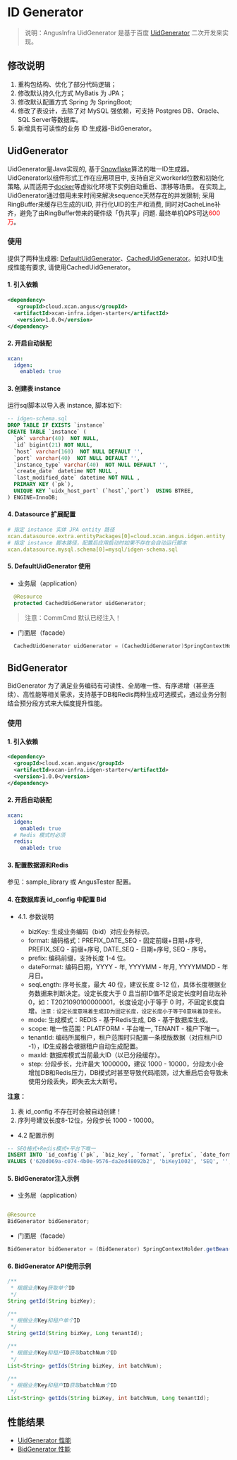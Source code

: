 ID Generator
==========================

> 说明：AngusInfra UidGenerator 是基于百度 [UidGenerator](https://github.com/baidu/uid-generator) 二次开发来实现。

## 修改说明

1. 重构包结构、优化了部分代码逻辑；
2. 修改默认持久化方式 MyBatis 为 JPA；
3. 修改默认配置方式 Spring 为 SpringBoot;
4. 修改了表设计，去除了对 MySQL 强依赖，可支持 Postgres DB、Oracle、SQL Server等数据库。
5. 新增具有可读性的业务 ID 生成器-BidGenerator。

## UidGenerator

UidGenerator是Java实现的, 基于[Snowflake](https://github.com/twitter/snowflake)算法的唯一ID生成器。UidGenerator以组件形式工作在应用项目中,
支持自定义workerId位数和初始化策略, 从而适用于[docker](https://www.docker.com/)等虚拟化环境下实例自动重启、漂移等场景。
在实现上, UidGenerator通过借用未来时间来解决sequence天然存在的并发限制; 采用RingBuffer来缓存已生成的UID, 并行化UID的生产和消费,
同时对CacheLine补齐，避免了由RingBuffer带来的硬件级「伪共享」问题. 最终单机QPS可达<font color=red>600万</font>。

### 使用

提供了两种生成器: [DefaultUidGenerator](cloud.xcan.angus.idgen.uid.impl.DefaultUidGenerator.java)、[CachedUidGenerator](cloud.xcan.angus.idgen.uid.impl.CachedUidGenerator.java)。如对UID生成性能有要求, 请使用CachedUidGenerator。

#### 1. 引入依赖

```xml
<dependency>
   <groupId>cloud.xcan.angus</groupId>
  <artifactId>xcan-infra.idgen-starter</artifactId>
   <version>1.0.0</version>
</dependency>
```

#### 2. 开启自动装配

```yml
xcan:
  idgen:
    enabled: true
```

#### 3. 创建表 instance

运行sql脚本以导入表 instance, 脚本如下:

```sql
-- idgen-schema.sql
DROP TABLE IF EXISTS `instance`
CREATE TABLE `instance` (
  `pk` varchar(40)  NOT NULL,
  `id` bigint(21) NOT NULL,
  `host` varchar(160)  NOT NULL DEFAULT '',
  `port` varchar(40)  NOT NULL DEFAULT '',
  `instance_type` varchar(40)  NOT NULL DEFAULT '',
  `create_date` datetime NOT NULL ,
  `last_modified_date` datetime NOT NULL ,
  PRIMARY KEY (`pk`),
  UNIQUE KEY `uidx_host_port` (`host`,`port`)  USING BTREE,
) ENGINE=InnoDB;
```

#### 4. Datasource 扩展配置

```yaml
# 指定 instance 实体 JPA entity 路径
xcan.datasource.extra.entityPackages[0]=cloud.xcan.angus.idgen.entity
# 指定 instance 脚本路径，配置后应用启动时如果不存在会自动运行脚本
xcan.datasource.mysql.schema[0]=mysql/idgen-schema.sql
```

#### 5. DefaultUidGenerator 使用

- 业务层（application）

```java
  @Resource
  protected CachedUidGenerator uidGenerator;
```

> 注意：CommCmd 默认已经注入！

- 门面层（facade）

```java
  CachedUidGenerator uidGenerator = (CachedUidGenerator)SpringContextHolder.getBean("uidGenerator");
```

## BidGenerator

BidGenerator 为了满足业务编码有可读性、全局唯一性、有序递增（甚至连续）、高性能等相关需求，支持基于DB和Redis两种生成可选模式，通过业务分割结合预分段方式来大幅度提升性能。

### 使用

#### 1. 引入依赖

```xml
<dependency>
  <groupId>cloud.xcan.angus</groupId>
  <artifactId>xcan-infra.idgen-starter</artifactId>
  <version>1.0.0</version>
</dependency>
```

#### 2. 开启自动装配

```yml
xcan:
  idgen:
    enabled: true
  # Redis 模式时必须  
  redis:
    enabled: true
```

#### 3. 配置数据源和Redis

参见：sample_library 或 AngusTester 配置。

#### 4. 在数据库表 id_config 中配置 Bid

- 4.1. 参数说明

  - bizKey: 生成业务编码（bid）对应业务标识。
  - format: 编码格式：PREFIX_DATE_SEQ - 固定前缀+日期+序号, PREFIX_SEQ - 前缀+序号, DATE_SEQ - 日期+序号, SEQ - 序号。
  - prefix: 编码前缀，支持长度 1-4 位。
  - dateFormat: 编码日期，YYYY - 年, YYYYMM - 年月, YYYYMMDD - 年月日。
  - seqLength: 序号长度，最大 40 位，建议长度 8-12 位，具体长度根据业务数据来判断决定。设定长度大于 0
    且当前ID值不足设定长度时自动左补 0，如：T2021090100000001，长度设定小于等于 0 时，不固定长度自增。`注意：设定长度意味着生成ID为固定长度，设定长度小于等于0意味着ID变长。`
  - mode: 生成模式：REDIS - 基于Redis生成, DB - 基于数据库生成。
  - scope: 唯一性范围：PLATFORM - 平台唯一, TENANT - 租户下唯一。
  - tenantId: 编码所属租户，租户范围时只配置一条模版数据（对应租户ID -1），ID生成器会根据租户自动生成配置。
  - maxId: 数据库模式当前最大ID（以已分段缓存）。
  - step: 分段步长，允许最大 1000000，建议 1000 - 10000，分段太小会增加DB和Redis压力，DB模式时甚至导致代码瓶颈，过大重启后会导致未使用分段丢失，即失去太大断号。

**注意：**
1. 表 id_config 不存在时会被自动创建！
2. 序列号建议长度8-12位，分段步长 1000 - 10000。

- 4.2 配置示例

```sql
-- SEQ格式+Redis模式+平台下唯一
INSERT INTO `id_config`(`pk`, `biz_key`, `format`, `prefix`, `date_format`, `seq_length`, `mode`, `scope`, `tenant_id`, `max_id`, `step`, `create_date`, `last_modified_date`)
VALUES ('620d069a-c074-4b0e-9576-da2ed48092b2', 'biKey1002', 'SEQ', '', '', 8, 'REDIS', 'PLATFORM', -1, 0, 10000, '2021-09-03 19:01:40', '2021-09-03 19:01:40');
```

#### 5. BidGenerator注入示例

- 业务层（application）

```java

@Resource
BidGenerator bidGenerator;
```

- 门面层（facade）

```java
BidGenerator bidGenerator = (BidGenerator) SpringContextHolder.getBean("bidGenerator");
```

#### 6. BidGenerator API使用示例

```java
/**
 * 根据业务Key获取单个ID
 */
String getId(String bizKey);

/**
 * 根据业务Key和租户单个ID
 */
String getId(String bizKey, Long tenantId);

/**
 * 根据业务Key和租户ID获取batchNum个ID
 */
List<String> getIds(String bizKey, int batchNum);

/**
 * 根据业务Key和租户ID获取batchNum个ID
 */
List<String> getIds(String bizKey, int batchNum, Long tenantId);
```

## 性能结果

- [UidGenerator 性能](docs/UIDPerformance_zh.md)
- [BidGenerator 性能](docs/BIDPerformance_zh.md)
